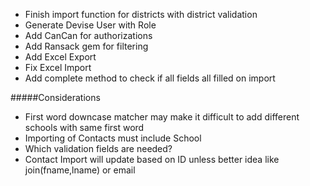 * Finish import function for districts with district validation
* Generate Devise User with Role
* Add CanCan for authorizations
* Add Ransack gem for filtering
* Add Excel Export
* Fix Excel Import
* Add complete method to check if all fields all filled on import

#####Considerations
* First word downcase matcher may make it difficult to add different schools with same first word 
* Importing of Contacts must include School
* Which validation fields are needed?
* Contact Import will update based on ID unless better idea like join(fname,lname) or email